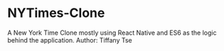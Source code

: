 # NYTimes-Clone
A New York Time Clone mostly using React Native and ES6 as the logic behind the application. 
Author: Tiffany Tse
